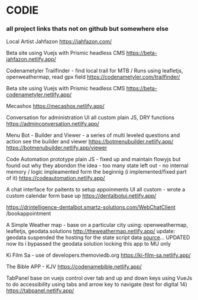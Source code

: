 # CODIE 
### all project links thats not on github but somewhere else

Local Artist
Jahfazon
https://jahfazon.com/

Beta site using Vuejs with Prismic headless CMS
https://beta-jahfazon.netlify.app/

Codenametyler Trailfinder - find local trail for MTB / Runs
using leafletjs, openweathermap, read gpx field
https://codenametyler.com/trailfinder/

Beta site using Vuejs with Prismic headless CMS
https://beta-codenametyler.netlify.app/

Mecashox
https://mecashox.netlify.app/

Conversation for administration UI
all custom plain JS, DRY functions
https://adminconversation.netlify.app/

Menu Bot - Builder and Viewer - a series of multi leveled questions and action see the builder and viewer
https://botmenubuilder.netlify.app/
https://botmenubuilder.netlify.app/viewer

Code Automation prototype
plain JS - fixed up and maintain flowyjs but found out why they abondon the idea - too many state left out - no internal memory / logic impleamented form the beginnig (i implemented/fixed part of it)
https://codeautomation.netlify.app/

A chat interface for paitents to setup appoinments UI
all custom - wrote a custom calendar form base up 
https://dentalbotui.netlify.app/

https://drintelligence-dentalbot.smartz-solutions.com/WebChatClient
/bookappointment

A Simple Weather map - base on a particular city using: openweathermap, leafletjs, geodata.solutions
http://theweathermap.netlify.app/
update: geodata suspended the hosting for the state script data [source]([https://www.google.com](https://gist.github.com/Alexander-Pop/b363834dfff22f0f12ba66cf6a517a9f)https://gist.github.com/Alexander-Pop/b363834dfff22f0f12ba66cf6a517a9f)... UPDATED now its i bypassed the geodata solution locking this app to MU only

Ki Film Sa - use of developers.themoviedb.org
https://ki-film-sa.netlify.app/

The Bible APP - KJV
https://codenamebible.netlify.app/

TabPanel base on vuejs control over tab and up and down keys
using VueJs to do accessibility using tabs and arrow key to navigate (test for digital 14)
https://tabpanel.netlify.app/



